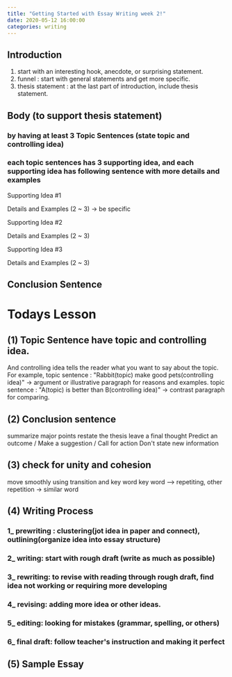 ```yaml
---
title: "Getting Started with Essay Writing week 2!"
date: 2020-05-12 16:00:00
categories: writing
---
```


## Introduction
1. start with an interesting hook, anecdote, or surprising statement.
2. funnel : start with general statements and get more specific.
3. thesis statement : at the last part of introduction, include thesis statement.

## Body (to support thesis statement)
### by having at least 3 Topic Sentences (state topic and controlling idea)
### each topic sentences has 3 supporting idea, and each supporting idea has following sentence with more details and examples

Supporting Idea #1

  Details and Examples (2 ~ 3) -> be specific

Supporting Idea #2

  Details and Examples (2 ~ 3)

Supporting Idea #3

  Details and Examples (2 ~ 3)

## Conclusion Sentence

# Todays Lesson

## (1) Topic Sentence have topic and controlling idea.

And controlling idea tells the reader what you want to say about the topic.
For example,
topic sentence : "Rabbit(topic) make good pets(controlling idea)" -> argument or illustrative paragraph for reasons and examples.
topic sentence : "A(topic) is better than B(controlling idea)"  -> contrast paragraph for comparing.
 
## (2) Conclusion sentence
summarize major points
restate the thesis
leave a final thought
Predict an outcome / Make a suggestion / Call for action
Don't state new information

## (3) check for unity and cohesion

move smoothly using transition and key word
       key word --> repetiting, other repetition -> similar word

## (4) Writing Process
### 1_ prewriting : clustering(jot idea in paper and connect), outlining(organize idea into essay structure)
### 2_ writing: start with rough draft (write as much as possible)
### 3_ rewriting: to revise with reading through rough draft, find idea not working or requiring more developing
### 4_ revising: adding more idea or other ideas.
### 5_ editing: looking for mistakes (grammar, spelling, or others)
### 6_ final draft: follow teacher's instruction and making it perfect

## (5) Sample Essay

